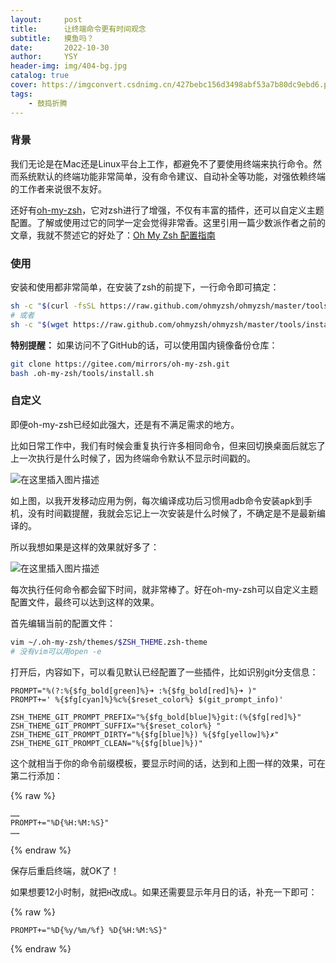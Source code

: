 ```yaml
---
layout:     post
title:      让终端命令更有时间观念
subtitle:   摸鱼吗？
date:       2022-10-30
author:     YSY
header-img: img/404-bg.jpg
catalog: true
cover: https://imgconvert.csdnimg.cn/427bebc156d3498abf53a7b80dc9ebd6.png#pic_center
tags:
    - 鼓捣折腾
---
```


### 背景

我们无论是在Mac还是Linux平台上工作，都避免不了要使用终端来执行命令。然而系统默认的终端功能非常简单，没有命令建议、自动补全等功能，对强依赖终端的工作者来说很不友好。

还好有[oh-my-zsh](https://ohmyz.sh/#install)，它对zsh进行了增强，不仅有丰富的插件，还可以自定义主题配置。了解或使用过它的同学一定会觉得非常香。这里引用一篇少数派作者之前的文章，我就不赘述它的好处了：[Oh My Zsh 配置指南](https://sspai.com/post/55176)

### 使用

安装和使用都非常简单，在安装了zsh的前提下，一行命令即可搞定：

```bash
sh -c "$(curl -fsSL https://raw.github.com/ohmyzsh/ohmyzsh/master/tools/install.sh)"
# 或者
sh -c "$(wget https://raw.github.com/ohmyzsh/ohmyzsh/master/tools/install.sh -O -)"
```

**特别提醒：** 如果访问不了GitHub的话，可以使用国内镜像备份仓库：

```bash
git clone https://gitee.com/mirrors/oh-my-zsh.git
bash .oh-my-zsh/tools/install.sh
```

### 自定义

即便oh-my-zsh已经如此强大，还是有不满足需求的地方。

比如日常工作中，我们有时候会重复执行许多相同命令，但来回切换桌面后就忘了上一次执行是什么时候了，因为终端命令默认不显示时间戳的。

![在这里插入图片描述](https://imgconvert.csdnimg.cn/67e8097215e14931bcb485fd3dd0f957.png#pic_center)

如上图，以我开发移动应用为例，每次编译成功后习惯用adb命令安装apk到手机，没有时间戳提醒，我就会忘记上一次安装是什么时候了，不确定是不是最新编译的。

所以我想如果是这样的效果就好多了：

![在这里插入图片描述](https://imgconvert.csdnimg.cn/427bebc156d3498abf53a7b80dc9ebd6.png#pic_center)


每次执行任何命令都会留下时间，就非常棒了。好在oh-my-zsh可以自定义主题配置文件，最终可以达到这样的效果。

首先编辑当前的配置文件：

```bash
vim ~/.oh-my-zsh/themes/$ZSH_THEME.zsh-theme
# 没有vim可以用open -e
```

打开后，内容如下，可以看见默认已经配置了一些插件，比如识别git分支信息：

```
PROMPT="%(?:%{$fg_bold[green]%}➜ :%{$fg_bold[red]%}➜ )"
PROMPT+=' %{$fg[cyan]%}%c%{$reset_color%} $(git_prompt_info)'

ZSH_THEME_GIT_PROMPT_PREFIX="%{$fg_bold[blue]%}git:(%{$fg[red]%}"
ZSH_THEME_GIT_PROMPT_SUFFIX="%{$reset_color%} "
ZSH_THEME_GIT_PROMPT_DIRTY="%{$fg[blue]%}) %{$fg[yellow]%}✗"
ZSH_THEME_GIT_PROMPT_CLEAN="%{$fg[blue]%})"
```

这个就相当于你的命令前缀模板，要显示时间的话，达到和上图一样的效果，可在第二行添加：

{% raw %}
```
……
PROMPT+="%D{%H:%M:%S}"
……
```
{% endraw %}

保存后重启终端，就OK了！

如果想要12小时制，就把`H`改成`L`。如果还需要显示年月日的话，补充一下即可：

{% raw %}
```
PROMPT+="%D{%y/%m/%f} %D{%H:%M:%S}"
```
{% endraw %}
